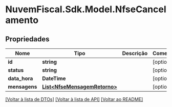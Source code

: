 # NuvemFiscal.Sdk.Model.NfseCancelamento

## Propriedades

Nome | Tipo | Descrição | Comentários
------------ | ------------- | ------------- | -------------
**id** | **string** |  | [optional] 
**status** | **string** |  | [optional] 
**data_hora** | **DateTime** |  | [optional] 
**mensagens** | [**List&lt;NfseMensagemRetorno&gt;**](NfseMensagemRetorno.md) |  | [optional] 

[[Voltar à lista de DTOs]](../README.md#documentation-for-models) [[Voltar à lista de API]](../README.md#documentation-for-api-endpoints) [[Voltar ao README]](../README.md)

